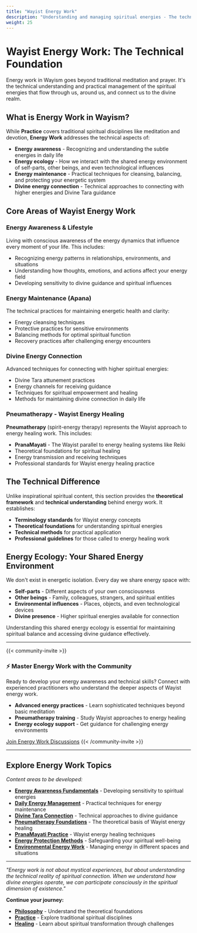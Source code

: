 ```yaml
---
title: "Wayist Energy Work"
description: "Understanding and managing spiritual energies - The technical foundation for energy-aware living and divine connection"
weight: 25
---
```


# Wayist Energy Work: The Technical Foundation

Energy work in Wayism goes beyond traditional meditation and prayer. It's the technical understanding and practical management of the spiritual energies that flow through us, around us, and connect us to the divine realm.

## What is Energy Work in Wayism?

While **Practice** covers traditional spiritual disciplines like meditation and devotion, **Energy Work** addresses the technical aspects of:

- **Energy awareness** - Recognizing and understanding the subtle energies in daily life
- **Energy ecology** - How we interact with the shared energy environment of self-parts, other beings, and even technological influences
- **Energy maintenance** - Practical techniques for cleansing, balancing, and protecting your energetic system
- **Divine energy connection** - Technical approaches to connecting with higher energies and Divine Tara guidance

## Core Areas of Wayist Energy Work

### Energy Awareness & Lifestyle
Living with conscious awareness of the energy dynamics that influence every moment of your life. This includes:
- Recognizing energy patterns in relationships, environments, and situations
- Understanding how thoughts, emotions, and actions affect your energy field
- Developing sensitivity to divine guidance and spiritual influences

### Energy Maintenance (Apana)
The technical practices for maintaining energetic health and clarity:
- Energy cleansing techniques
- Protective practices for sensitive environments
- Balancing methods for optimal spiritual function
- Recovery practices after challenging energy encounters

### Divine Energy Connection
Advanced techniques for connecting with higher spiritual energies:
- Divine Tara attunement practices
- Energy channels for receiving guidance
- Techniques for spiritual empowerment and healing
- Methods for maintaining divine connection in daily life

### Pneumatherapy - Wayist Energy Healing
**Pneumatherapy** (spirit-energy therapy) represents the Wayist approach to energy healing work. This includes:

- **PranaMayati** - The Wayist parallel to energy healing systems like Reiki
- Theoretical foundations for spiritual healing
- Energy transmission and receiving techniques
- Professional standards for Wayist energy healing practice

## The Technical Difference

Unlike inspirational spiritual content, this section provides the **theoretical framework** and **technical understanding** behind energy work. It establishes:

- **Terminology standards** for Wayist energy concepts
- **Theoretical foundations** for understanding spiritual energies
- **Technical methods** for practical application
- **Professional guidelines** for those called to energy healing work

## Energy Ecology: Your Shared Energy Environment

We don't exist in energetic isolation. Every day we share energy space with:
- **Self-parts** - Different aspects of your own consciousness
- **Other beings** - Family, colleagues, strangers, and spiritual entities
- **Environmental influences** - Places, objects, and even technological devices
- **Divine presence** - Higher spiritual energies available for connection

Understanding this shared energy ecology is essential for maintaining spiritual balance and accessing divine guidance effectively.

---

{{< community-invite >}}
### ⚡ Master Energy Work with the Community

Ready to develop your energy awareness and technical skills? Connect with experienced practitioners who understand the deeper aspects of Wayist energy work.

- **Advanced energy practices** - Learn sophisticated techniques beyond basic meditation
- **Pneumatherapy training** - Study Wayist approaches to energy healing
- **Energy ecology support** - Get guidance for challenging energy environments

<a href="https://wayist.life" class="cta-button">Join Energy Work Discussions</a>
{{< /community-invite >}}

---

## Explore Energy Work Topics

*Content areas to be developed:*

- **[Energy Awareness Fundamentals](#)** - Developing sensitivity to spiritual energies
- **[Daily Energy Management](#)** - Practical techniques for energy maintenance
- **[Divine Tara Connection](#)** - Technical approaches to divine guidance
- **[Pneumatherapy Foundations](#)** - The theoretical basis of Wayist energy healing
- **[PranaMayati Practice](#)** - Wayist energy healing techniques
- **[Energy Protection Methods](#)** - Safeguarding your spiritual well-being
- **[Environmental Energy Work](#)** - Managing energy in different spaces and situations

---

*"Energy work is not about mystical experiences, but about understanding the technical reality of spiritual connection. When we understand how divine energies operate, we can participate consciously in the spiritual dimension of existence."*

**Continue your journey:**
- **[Philosophy](/philosophy/)** - Understand the theoretical foundations
- **[Practice](/practice/)** - Explore traditional spiritual disciplines  
- **[Healing](/healing/)** - Learn about spiritual transformation through challenges